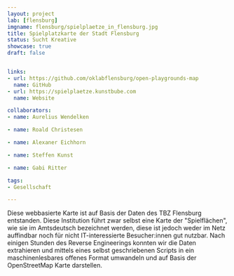 ```yaml
---
layout: project
lab: [flensburg]
imgname: flensburg/spielplaetze_in_flensburg.jpg
title: Spielplatzkarte der Stadt Flensburg
status: Sucht Kreative
showcase: true
draft: false


links:
- url: https://github.com/oklabflensburg/open-playgrounds-map
  name: GitHub
- url: https://spielplaetze.kunstbube.com
  name: Website

collaborators:
- name: Aurelius Wendelken

- name: Roald Christesen

- name: Alexaner Eichhorn

- name: Steffen Kunst

- name: Gabi Ritter

tags:
- Gesellschaft

---
```


Diese webbasierte Karte ist auf Basis der Daten des TBZ Flensburg entstanden. Diese Institution führt zwar selbst eine Karte der "Spielflächen", wie sie im Amtsdeutsch bezeichnet werden, diese ist jedoch weder im Netz auffindbar noch für nicht IT-interessierte Besucher:innen gut nutzbar. Nach einigen Stunden des Reverse Engineerings konnten wir die Daten extrahieren und mittels eines selbst geschriebenen Scripts in ein maschinenlesbares offenes Format umwandeln und auf Basis der OpenStreetMap Karte darstellen.
